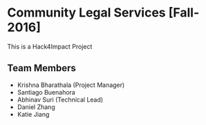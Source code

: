 # Community Legal Services [Fall-2016]

This is a Hack4Impact Project

## Team Members
* Krishna Bharathala (Project Manager)
* Santiago Buenahora
* Abhinav Suri (Technical Lead)
* Daniel Zhang
* Katie Jiang
